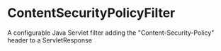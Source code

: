 ContentSecurityPolicyFilter
===========================

A configurable Java Servlet filter adding the "Content-Security-Policy" header to a ServletResponse
